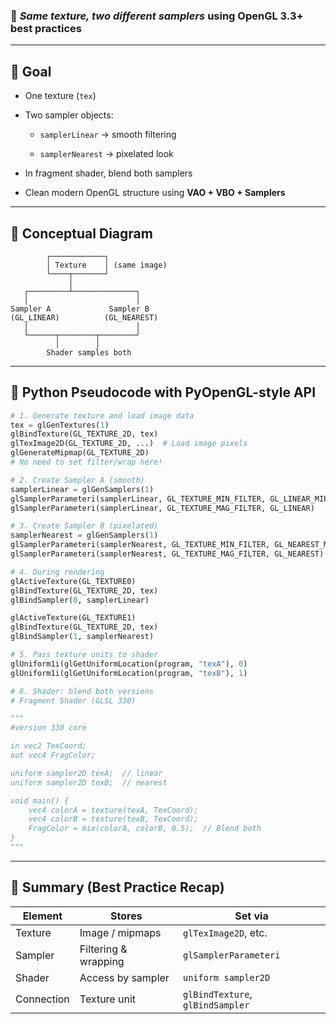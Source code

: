 ### 🎯 _Same texture, two different samplers_ using **OpenGL 3.3+ best practices**

---

## 🔧 **Goal**

- One texture (`tex`)
- Two sampler objects:
    
    - `samplerLinear` → smooth filtering
        
    - `samplerNearest` → pixelated look
        
- In fragment shader, blend both samplers
    
- Clean modern OpenGL structure using **VAO + VBO + Samplers**
    

---

## 🧠 **Conceptual Diagram**

```
        ┌────────────┐
        │ Texture    │ (same image)
        └────┬───────┘
             │
   ┌─────────┴──────────────┐
   │                        │
Sampler A             Sampler B
(GL_LINEAR)          (GL_NEAREST)
   │                        │
   └──────┬────────┬────────┘
          │        │
        Shader samples both

```


---

## 🧪 **Python Pseudocode with PyOpenGL-style API**

```py
# 1. Generate texture and load image data
tex = glGenTextures(1)
glBindTexture(GL_TEXTURE_2D, tex)
glTexImage2D(GL_TEXTURE_2D, ...)  # Load image pixels
glGenerateMipmap(GL_TEXTURE_2D)
# No need to set filter/wrap here!

# 2. Create Sampler A (smooth)
samplerLinear = glGenSamplers(1)
glSamplerParameteri(samplerLinear, GL_TEXTURE_MIN_FILTER, GL_LINEAR_MIPMAP_LINEAR)
glSamplerParameteri(samplerLinear, GL_TEXTURE_MAG_FILTER, GL_LINEAR)

# 3. Create Sampler B (pixelated)
samplerNearest = glGenSamplers(1)
glSamplerParameteri(samplerNearest, GL_TEXTURE_MIN_FILTER, GL_NEAREST_MIPMAP_NEAREST)
glSamplerParameteri(samplerNearest, GL_TEXTURE_MAG_FILTER, GL_NEAREST)

# 4. During rendering
glActiveTexture(GL_TEXTURE0)
glBindTexture(GL_TEXTURE_2D, tex)
glBindSampler(0, samplerLinear)

glActiveTexture(GL_TEXTURE1)
glBindTexture(GL_TEXTURE_2D, tex)
glBindSampler(1, samplerNearest)

# 5. Pass texture units to shader
glUniform1i(glGetUniformLocation(program, "texA"), 0)
glUniform1i(glGetUniformLocation(program, "texB"), 1)

# 6. Shader: blend both versions
# Fragment Shader (GLSL 330)

"""
#version 330 core

in vec2 TexCoord;
out vec4 FragColor;

uniform sampler2D texA;  // linear
uniform sampler2D texB;  // nearest

void main() {
    vec4 colorA = texture(texA, TexCoord);
    vec4 colorB = texture(texB, TexCoord);
    FragColor = mix(colorA, colorB, 0.5);  // Blend both
}
"""

```
---

## 🧼 **Summary (Best Practice Recap)**

|Element|Stores|Set via|
|---|---|---|
|Texture|Image / mipmaps|`glTexImage2D`, etc.|
|Sampler|Filtering & wrapping|`glSamplerParameteri`|
|Shader|Access by sampler|`uniform sampler2D`|
|Connection|Texture unit|`glBindTexture`, `glBindSampler`|